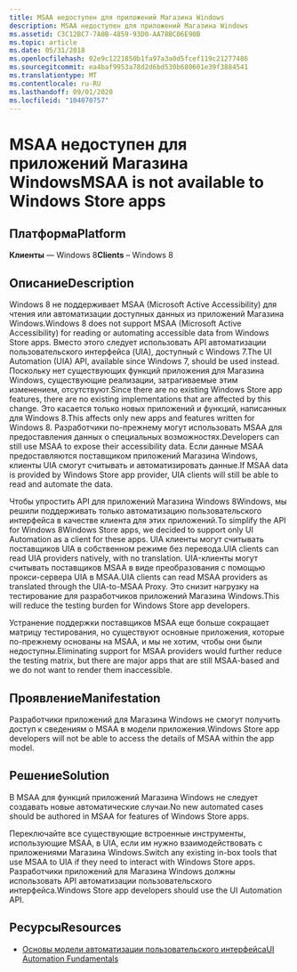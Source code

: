 ```yaml
---
title: MSAA недоступен для приложений Магазина Windows
description: MSAA недоступен для приложений Магазина Windows
ms.assetid: C3C12BC7-7A0B-4859-93D0-AA78BC06E90B
ms.topic: article
ms.date: 05/31/2018
ms.openlocfilehash: 02e9c1221850b1fa97a3a0d5fcef119c21277486
ms.sourcegitcommit: ea4baf9953a78d2d6bd530b680601e39f3884541
ms.translationtype: MT
ms.contentlocale: ru-RU
ms.lasthandoff: 09/01/2020
ms.locfileid: "104070757"
---
```

# <a name="msaa-is-not-available-to-windows-store-apps"></a><span data-ttu-id="b1ad7-103">MSAA недоступен для приложений Магазина Windows</span><span class="sxs-lookup"><span data-stu-id="b1ad7-103">MSAA is not available to Windows Store apps</span></span>

## <a name="platform"></a><span data-ttu-id="b1ad7-104">Платформа</span><span class="sxs-lookup"><span data-stu-id="b1ad7-104">Platform</span></span>

<span data-ttu-id="b1ad7-105">**Клиенты** — Windows 8</span><span class="sxs-lookup"><span data-stu-id="b1ad7-105">**Clients** – Windows 8</span></span> 


## <a name="description"></a><span data-ttu-id="b1ad7-106">Описание</span><span class="sxs-lookup"><span data-stu-id="b1ad7-106">Description</span></span>

<span data-ttu-id="b1ad7-107">Windows 8 не поддерживает MSAA (Microsoft Active Accessibility) для чтения или автоматизации доступных данных из приложений Магазина Windows.</span><span class="sxs-lookup"><span data-stu-id="b1ad7-107">Windows 8 does not support MSAA (Microsoft Active Accessibility) for reading or automating accessible data from Windows Store apps.</span></span> <span data-ttu-id="b1ad7-108">Вместо этого следует использовать API автоматизации пользовательского интерфейса (UIA), доступный с Windows 7.</span><span class="sxs-lookup"><span data-stu-id="b1ad7-108">The UI Automation (UIA) API, available since Windows 7, should be used instead.</span></span> <span data-ttu-id="b1ad7-109">Поскольку нет существующих функций приложения для Магазина Windows, существующие реализации, затрагиваемые этим изменением, отсутствуют.</span><span class="sxs-lookup"><span data-stu-id="b1ad7-109">Since there are no existing Windows Store app features, there are no existing implementations that are affected by this change.</span></span> <span data-ttu-id="b1ad7-110">Это касается только новых приложений и функций, написанных для Windows 8.</span><span class="sxs-lookup"><span data-stu-id="b1ad7-110">This affects only new apps and features written for Windows 8.</span></span> <span data-ttu-id="b1ad7-111">Разработчики по-прежнему могут использовать MSAA для предоставления данных о специальных возможностях.</span><span class="sxs-lookup"><span data-stu-id="b1ad7-111">Developers can still use MSAA to expose their accessibility data.</span></span> <span data-ttu-id="b1ad7-112">Если данные MSAA предоставляются поставщиком приложений Магазина Windows, клиенты UIA смогут считывать и автоматизировать данные.</span><span class="sxs-lookup"><span data-stu-id="b1ad7-112">If MSAA data is provided by Windows Store app provider, UIA clients will still be able to read and automate the data.</span></span>

<span data-ttu-id="b1ad7-113">Чтобы упростить API для приложений Магазина Windows 8Windows, мы решили поддерживать только автоматизацию пользовательского интерфейса в качестве клиента для этих приложений.</span><span class="sxs-lookup"><span data-stu-id="b1ad7-113">To simplify the API for Windows 8Windows Store apps, we decided to support only UI Automation as a client for these apps.</span></span> <span data-ttu-id="b1ad7-114">UIA клиенты могут считывать поставщиков UIA в собственном режиме без перевода.</span><span class="sxs-lookup"><span data-stu-id="b1ad7-114">UIA clients can read UIA providers natively, with no translation.</span></span> <span data-ttu-id="b1ad7-115">UIA-клиенты могут считывать поставщиков MSAA в виде преобразования с помощью прокси-сервера UIA в MSAA.</span><span class="sxs-lookup"><span data-stu-id="b1ad7-115">UIA clients can read MSAA providers as translated through the UIA-to-MSAA Proxy.</span></span> <span data-ttu-id="b1ad7-116">Это снизит нагрузку на тестирование для разработчиков приложений Магазина Windows.</span><span class="sxs-lookup"><span data-stu-id="b1ad7-116">This will reduce the testing burden for Windows Store app developers.</span></span>

<span data-ttu-id="b1ad7-117">Устранение поддержки поставщиков MSAA еще больше сокращает матрицу тестирования, но существуют основные приложения, которые по-прежнему основаны на MSAA, и мы не хотим, чтобы они были недоступны.</span><span class="sxs-lookup"><span data-stu-id="b1ad7-117">Eliminating support for MSAA providers would further reduce the testing matrix, but there are major apps that are still MSAA-based and we do not want to render them inaccessible.</span></span>

## <a name="manifestation"></a><span data-ttu-id="b1ad7-118">Проявление</span><span class="sxs-lookup"><span data-stu-id="b1ad7-118">Manifestation</span></span>

<span data-ttu-id="b1ad7-119">Разработчики приложений для Магазина Windows не смогут получить доступ к сведениям о MSAA в модели приложения.</span><span class="sxs-lookup"><span data-stu-id="b1ad7-119">Windows Store app developers will not be able to access the details of MSAA within the app model.</span></span>

## <a name="solution"></a><span data-ttu-id="b1ad7-120">Решение</span><span class="sxs-lookup"><span data-stu-id="b1ad7-120">Solution</span></span>

<span data-ttu-id="b1ad7-121">В MSAA для функций приложений Магазина Windows не следует создавать новые автоматические случаи.</span><span class="sxs-lookup"><span data-stu-id="b1ad7-121">No new automated cases should be authored in MSAA for features of Windows Store apps.</span></span>

<span data-ttu-id="b1ad7-122">Переключайте все существующие встроенные инструменты, использующие MSAA, в UIA, если им нужно взаимодействовать с приложениями Магазина Windows.</span><span class="sxs-lookup"><span data-stu-id="b1ad7-122">Switch any existing in-box tools that use MSAA to UIA if they need to interact with Windows Store apps.</span></span> <span data-ttu-id="b1ad7-123">Разработчики приложений для Магазина Windows должны использовать API автоматизации пользовательского интерфейса.</span><span class="sxs-lookup"><span data-stu-id="b1ad7-123">Windows Store app developers should use the UI Automation API.</span></span>

## <a name="resources"></a><span data-ttu-id="b1ad7-124">Ресурсы</span><span class="sxs-lookup"><span data-stu-id="b1ad7-124">Resources</span></span>

-   [<span data-ttu-id="b1ad7-125">Основы модели автоматизации пользовательского интерфейса</span><span class="sxs-lookup"><span data-stu-id="b1ad7-125">UI Automation Fundamentals</span></span>](../winauto/entry-uiauto-win32.md)

 

 